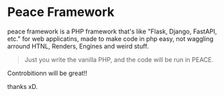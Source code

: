 # Peace Framework

peace framework is a PHP framework that's like "Flask, Django, FastAPI, etc." for web applicatins,
made to make code in php easy, not waggling arround HTNL, Renders, Engines and weird stuff.

> Just you write the vanilla PHP, and the code will be run in PEACE.

Controbitionn will be great!!

thanks xD.
